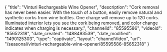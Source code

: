 {
    "title": "Vinturi Rechargeable Wine Opener",
    "description": "Cork removal has never been easier. With the touch of a button, easily remove natural and synthetic corks from wine bottles. One charge will remove up to 120 corks. Illuminated interior lets you see the cork being removed, and color change indicates when charging is necessary.",
    "channelid": "85595586",
    "videoid": "85652318",
    "date_created": "1488493539",
    "date_modified": "1490125303",
    "type": "captivate",
    "layout": "channelVideo",
    "url": "\/seasonal\/vinturi-rechargeable-wine-opener\/85595586-85652318"
}